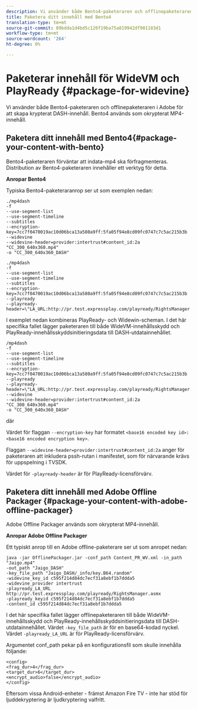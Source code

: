 ```yaml
---
description: Vi använder både Bento4-paketeraren och offlinepaketeraren i Adobe för att skapa krypterat DASH-innehåll. Bento4 används som okrypterat MP4-innehåll.
title: Paketera ditt innehåll med Bento4
translation-type: tm+mt
source-git-commit: 89bdda1d4bd5c126f19ba75a819942df901183d1
workflow-type: tm+mt
source-wordcount: '264'
ht-degree: 0%

---
```



# Paketerar innehåll för WideVM och PlayReady {#package-for-widevine}

Vi använder både Bento4-paketeraren och offlinepaketeraren i Adobe för att skapa krypterat DASH-innehåll. Bento4 används som okrypterat MP4-innehåll.

## Paketera ditt innehåll med Bento4{#package-your-content-with-bento}

Bento4-paketeraren förväntar att indata-mp4 ska förfragmenteras. Distribution av Bento4-paketeraren innehåller ett verktyg för detta.

**Anropar Bento4**

Typiska Bento4-paketeraranrop ser ut som exemplen nedan:

```
./mp4dash
-f
--use-segment-list
--use-segment-timeline
--subtitles
--encryption-key=7cc7f0470019ac10d06bca13a580a9ff:5fa05f94e8cd09fc0747c7c5ac215b3b
--widevine
--widevine-header=provider:intertrust#content_id:2a "CC_300_640x360.mp4"
-o "CC_300_640x360_DASH"
```

```
./mp4dash
-f
--use-segment-list
--use-segment-timeline
--subtitles
--encryption-key=7cc7f0470019ac10d06bca13a580a9ff:5fa05f94e8cd09fc0747c7c5ac215b3b
--playready
--playready-header=\"LA_URL:http://pr.test.expressplay.com/playready/RightsManager.asmx\"
```

I exemplet nedan kombineras PlayReady- och Widewin-scheman. I det här specifika fallet lägger paketeraren till både WideVM-innehållsskydd och PlayReady-innehållsskyddsinitieringsdata till DASH-utdatainnehållet.

```
/mp4dash
-f
--use-segment-list
--use-segment-timeline
--subtitles
--encryption-key=7cc7f0470019ac10d06bca13a580a9ff:5fa05f94e8cd09fc0747c7c5ac215b3b
--playready
--playready-header=\"LA_URL:http://pr.test.expressplay.com/playready/RightsManager.asmx\"
--widevine
--widevine-header=provider:intertrust#content_id:2a "CC_300_640x360.mp4"
-o "CC_300_640x360_DASH"
```

där

Värdet för flaggan `--encryption-key` har formatet `<base16 encoded key id>:<base16 encoded encryption key>`.

Flaggan `--widevine-header=provider:intertrust#content_id:2a` anger för paketeraren att inkludera pssh-rutan i manifestet, som för närvarande krävs för uppspelning i TVSDK.

Värdet för `-playready-header` är för PlayReady-licensförvärv.

## Paketera ditt innehåll med Adobe Offline Packager {#package-your-content-with-adobe-offline-packager}

Adobe Offline Packager används som okrypterat MP4-innehåll.

**Anropar Adobe Offline Packager**

Ett typiskt anrop till en Adobe offline-paketerare ser ut som anropet nedan:

```
java -jar OfflinePackager.jar -conf_path Content_PR_WV.xml -in_path "Jaigo.mp4"
-out_path "Jaigo_DASH"
-key_file_path "Jaigo_DASH/_info/key.B64.random"
-widevine_key_id c595f214d84dc7ecf31a8ebf1b7ddda5
-widevine_provider intertrust
-playready_LA_URL
http://pr.test.expressplay.com/playready/RightsManager.asmx
-playready_keyid c595f214d84dc7ecf31a8ebf1b7ddda5
-content_id c595f214d84dc7ecf31a8ebf1b7ddda5
```

I det här specifika fallet lägger offlinepaketeraren till både WideVM-innehållsskydd och PlayReady-innehållsskyddsinitieringsdata till DASH-utdatainnehållet. Värdet `-key_file_path` är för en base64-kodad nyckel. Värdet `-playready_LA_URL` är för PlayReady-licensförvärv.

Argumentet conf_path pekar på en konfigurationsfil som skulle innehålla följande:

```
<config>
<frag_dur>4</frag_dur>
<target_dur>6</target_dur>
<encrypt_audio>false</encrypt_audio>
</config>
```

Eftersom vissa Android-enheter - främst Amazon Fire TV - inte har stöd för ljuddekryptering är ljudkryptering valfritt.
